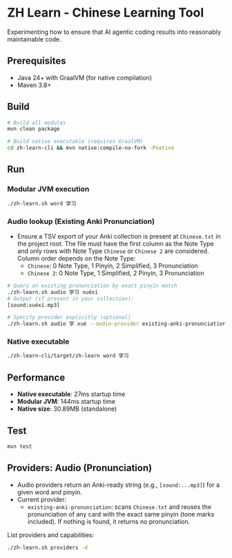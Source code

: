 # ZH Learn - Chinese Learning Tool

Experimenting how to ensure that AI agentic coding results into reasonably maintainable
code.

## Prerequisites

- Java 24+ with GraalVM (for native compilation)
- Maven 3.8+

## Build

```bash
# Build all modules
mvn clean package

# Build native executable (requires GraalVM)
cd zh-learn-cli && mvn native:compile-no-fork -Pnative
```

## Run

### Modular JVM execution
```bash
./zh-learn.sh word 学习
```

### Audio lookup (Existing Anki Pronunciation)
- Ensure a TSV export of your Anki collection is present at `Chinese.txt` in the project root. The file must have the first column as the Note Type and only rows with Note Type `Chinese` or `Chinese 2` are considered. Column order depends on the Note Type:
  - `Chinese`: 0 Note Type, 1 Pinyin, 2 Simplified, 3 Pronunciation
  - `Chinese 2`: 0 Note Type, 1 Simplified, 2 Pinyin, 3 Pronunciation

```bash
# Query an existing pronunciation by exact pinyin match
./zh-learn.sh audio 学习 xuéxí
# Output (if present in your collection):
[sound:xuéxí.mp3]

# Specify provider explicitly (optional)
./zh-learn.sh audio 学 xué --audio-provider existing-anki-pronunciation
```

### Native executable
```bash
./zh-learn-cli/target/zh-learn word 学习
```


## Performance

- **Native executable**: 27ms startup time
- **Modular JVM**: 144ms startup time
- **Native size**: 30.89MB (standalone)

## Test

```bash
mvn test
```

## Providers: Audio (Pronunciation)

- Audio providers return an Anki-ready string (e.g., `[sound:...mp3]`) for a given word and pinyin.
- Current provider:
  - `existing-anki-pronunciation`: scans `Chinese.txt` and reuses the pronunciation of any card with the exact same pinyin (tone marks included). If nothing is found, it returns no pronunciation.

List providers and capabilities:
```bash
./zh-learn.sh providers -d
```

